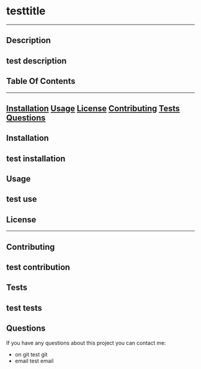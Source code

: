 # testtitle
  ---
## Description

test description
---
## Table Of Contents
---
[Installation](#installation)
[Usage](#usage)
[License](#license)
[Contributing](#contributing)
[Tests](#tests)
[Questions](#questions)
---
## Installation

test installation
---
## Usage

test use
---
## License

---
## Contributing

test contribution
---
## Tests

test tests
---
## Questions

If you have any questions about this project you can contact me:
- on git test git
- email test email
